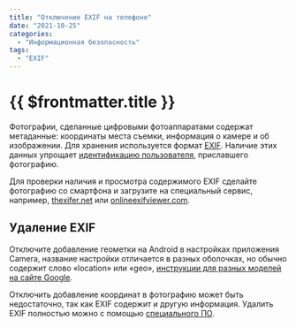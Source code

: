 ```yaml
---
title: "Отключение EXIF на телефоне"
date: "2021-10-25"
categories: 
  - "Информационная безопасность"
tags: 
  - "EXIF"
---
```


# {{ $frontmatter.title }}

Фотографии, сделанные цифровыми фотоаппаратами содержат метаданные: координаты места съемки, информация о камере и об изображении. Для хранения используется формат [EXIF](https://ru.wikipedia.org/wiki/EXIF). Наличие этих данных упрощает [идентификацию пользователя](https://book.cyberyozh.com/ru/chto-mozhno-vyiyasnit-po-fotografii-v-seti-ustanovlenie-lichnosti-ip-adresa-mesta-semki-i-mnogoe-drugoe/), приславшего фотографию. 

Для проверки наличия и просмотра содержимого EXIF сделайте фотографию со смартфона и загрузите на специальный сервис, например, [thexifer.net](https://www.thexifer.net) или [onlineexifviewer.com](https://onlineexifviewer.com).

## Удаление EXIF

Отключите добавление геометки на Android в настройках приложения Camera, название настройки отличается в разных оболочках, но обычно содержит слово «location» или «geo», [инструкции для разных моделей на сайте Google](https://support.google.com/photos/answer/9921876).

Отключить добавление координат в фотографию может быть недостаточно, так как EXIF содержит и другую информация. Удалить EXIF полностью можно с помощью [специального ПО](https://book.cyberyozh.com/ru/prosmotr-izmenenie-i-udalenie-metadannyh-izobrazhenij-v-macos/).